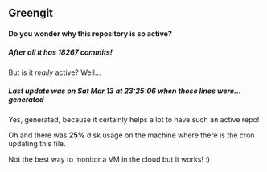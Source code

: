 ## Greengit

#### Do you wonder why this repository is so active?

##### After all it has 18267 commits!

But is it *really* active? Well...

##### Last update was on Sat Mar 13 at 23:25:06 when those lines were... generated

Yes, generated, because it certainly helps a lot to have such an active repo!

Oh and there was **25%** disk usage on the machine
where there is the cron updating this file.

Not the best way to monitor a VM in the cloud but it works! :)
